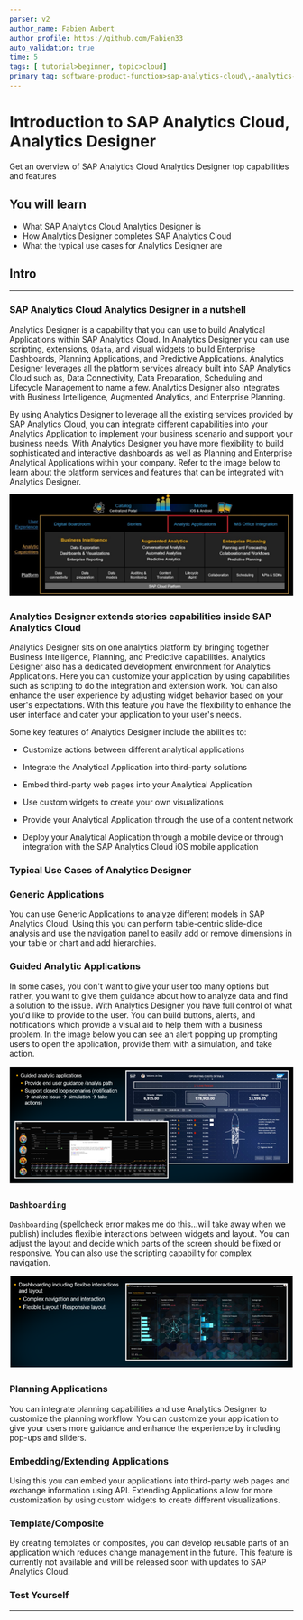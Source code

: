 ```yaml
---
parser: v2
author_name: Fabien Aubert
author_profile: https://github.com/Fabien33
auto_validation: true
time: 5
tags: [ tutorial>beginner, topic>cloud]
primary_tag: software-product-function>sap-analytics-cloud\,-analytics-designer
---
```

# Introduction to SAP Analytics Cloud, Analytics Designer
<!-- description --> Get an overview of SAP Analytics Cloud Analytics Designer top capabilities and features

<!--
## Prerequisites
 - Prerequisite 1
 - Prerequisite 2 -->

## You will learn
  - What SAP Analytics Cloud Analytics Designer is
  - How Analytics Designer completes SAP Analytics Cloud
  - What the typical use cases for Analytics Designer are

## Intro
<!-- Add additional information: Background information, longer prerequisites -->

---

### SAP Analytics Cloud Analytics Designer in a nutshell


Analytics Designer is a capability that you can use to build Analytical Applications within SAP Analytics Cloud. In Analytics Designer you can use scripting, extensions, `Odata`, and visual widgets to build Enterprise Dashboards, Planning Applications, and Predictive Applications. Analytics Designer leverages all the platform services already built into SAP Analytics Cloud such as, Data Connectivity, Data Preparation, Scheduling and Lifecycle Management to name a few. Analytics Designer also integrates with Business Intelligence, Augmented Analytics, and Enterprise Planning.

By using Analytics Designer to leverage all the existing services provided by SAP Analytics Cloud, you can integrate different capabilities into your Analytics Application to implement your business scenario and support your business needs. With Analytics Designer you have more flexibility to build sophisticated and interactive dashboards as well as Planning and Enterprise Analytical Applications within your company. Refer to the image below to learn about the platform services and features that can be integrated with Analytics Designer.

![Analytic Applications](1.1.2.jpg)


### Analytics Designer extends stories capabilities inside SAP Analytics Cloud


Analytics Designer sits on one analytics platform by bringing together Business Intelligence, Planning, and Predictive capabilities. Analytics Designer also has a dedicated development environment for Analytics Applications. Here you can customize your application by using capabilities such as scripting to do the integration and extension work. You can also enhance the user experience by adjusting widget behavior based on your user's expectations. With this feature you have the flexibility to enhance the user interface and cater your application to your user's needs.  

Some key features of Analytics Designer include the abilities to:

- Customize actions between different analytical applications  

- Integrate the Analytical Application into third-party solutions  

- Embed third-party web pages into your Analytical Application  

- Use custom widgets to create your own visualizations

- Provide your Analytical Application through the use of a content network

- Deploy your Analytical Application through a mobile device or through integration with the SAP Analytics Cloud iOS mobile application



### Typical Use Cases of Analytics Designer


### Generic Applications

You can use Generic Applications to analyze different models in SAP Analytics Cloud. Using this you can perform table-centric slide-dice analysis and use the navigation panel to easily add or remove dimensions in your table or chart and add hierarchies.

### Guided Analytic Applications

In some cases, you don't want to give your user too many options but rather, you want to give them guidance about how to analyze data and find a solution to the issue. With Analytics Designer you have full control of what you'd like to provide to the user. You can build buttons, alerts, and notifications which provide a visual aid to help them with a business problem. In the image below you can see an alert popping up prompting users to open the application, provide them with a simulation, and take action.

![Guided Analytic Applications](1.2.png)

### `Dashboarding`

`Dashboarding` (spellcheck error makes me do this...will take away when we publish) includes flexible interactions between widgets and layout. You can adjust the layout and decide which parts of the screen should be fixed or responsive. You can also use the scripting capability for complex navigation.

![Dashboarding](1.3.png)

### Planning Applications

You can integrate planning capabilities and use Analytics Designer to customize the planning workflow. You can customize your application to give your users more guidance and enhance the experience by including pop-ups and sliders.

### Embedding/Extending Applications

Using this you can embed your applications into third-party web pages and exchange information using API. Extending Applications allow for more customization by using custom widgets to create different visualizations.

### Template/Composite

By creating templates or composites, you can develop reusable parts of an application which reduces change management in the future. This feature is currently not available and will be released soon with updates to SAP Analytics Cloud.


### Test Yourself




---
